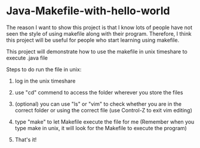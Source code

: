 # Java-Makefile-with-hello-world

The reason I want to show this project is that I know lots of people have not seen the style of using makefile along with their program. Therefore, I think this project will be useful for people who start learning using makefile.

This project will demonstrate how to use the makefile in unix timeshare to execute .java file

Steps to do run the file in unix:
1. log in the unix timeshare

2. use "cd" commend to access the folder wherever you store the files

3. (optional) you can use "ls" or "vim" to check whether you are in the correct folder or using the correct file (use Control-Z to exit vim editing)

4. type "make" to let Makefile execute the file for me (Remember when you type make in unix, it will look for the Makefile to execute the program)

5. That's it! 
